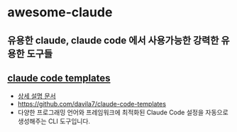 # awesome-claude
유용한 claude, claude code 에서 사용가능한 강력한 유용한 도구들
---
## [claude code templates](claude-code-templates.md)
- [상세 설명 문서](claude-code-templates.md)
- https://github.com/davila7/claude-code-templates
- 다양한 프로그래밍 언어와 프레임워크에 최적화된 Claude Code 설정을 자동으로 생성해주는 CLI 도구입니다.

